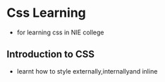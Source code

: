 # Css Learning
- for learning css in NIE college
## Introduction to CSS
- learnt how to style externally,internallyand inline